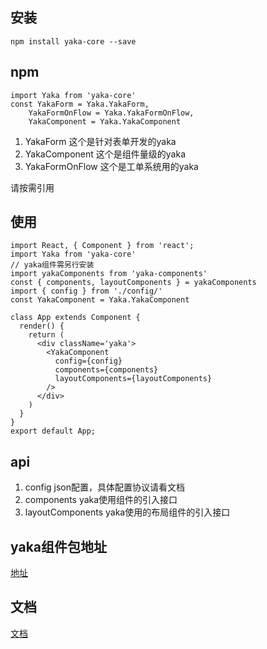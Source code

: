 ## 安装
```
npm install yaka-core --save

```
## npm
```
import Yaka from 'yaka-core'
const YakaForm = Yaka.YakaForm,
    YakaFormOnFlow = Yaka.YakaFormOnFlow,
    YakaComponent = Yaka.YakaComponent
```
1. YakaForm 这个是针对表单开发的yaka
2. YakaComponent 这个是组件量级的yaka
3. YakaFormOnFlow 这个是工单系统用的yaka

请按需引用
## 使用
```
import React, { Component } from 'react';
import Yaka from 'yaka-core'
// yaka组件需另行安装 
import yakaComponents from 'yaka-components'
const { components, layoutComponents } = yakaComponents
import { config } from './config/'
const YakaComponent = Yaka.YakaComponent

class App extends Component {
  render() {
    return (
      <div className='yaka'>
        <YakaComponent
          config={config}
          components={components}
          layoutComponents={layoutComponents}
        />
      </div>
    )
  }
}
export default App;

```

## api
1. config json配置，具体配置协议请看文档
2. components yaka使用组件的引入接口
3. layoutComponents yaka使用的布局组件的引入接口

## yaka组件包地址
[地址](https://github.com/amwyygyuge/yaka-components)
## 文档
[文档](http://jr.baishancloud.com:8090/pages/viewpage.action?pageId=21341051)